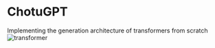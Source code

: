 # ChotuGPT
Implementing the generation architecture of transformers from scratch
![transformer](https://github.com/PraNavKumAr01/ChotuGPT/assets/96071514/9f669d96-e5d3-4e6d-93a5-21f34927b3b0)
